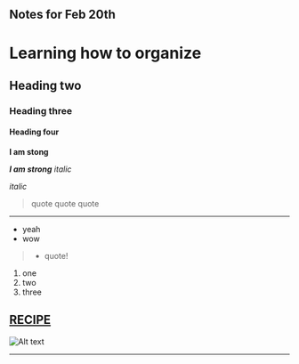 ## Notes for Feb 20th

# Learning how to organize
## Heading two
### Heading three
#### Heading four

**I am stong**

***I am strong***
*italic*

*italic*

>quote quote quote

---
- yeah
- wow
>- quote!

1. one
2. two
3. three

## [RECIPE](https://www.allrecipes.com/recipe/285078/pulled-chicken-sloppy-joes-sloppy-chickens/)

![Alt text](https://www.allrecipes.com/thmb/cqrf9Hv-3lRRRnefiBLv14Gre_w=/750x0/filters:no_upscale():max_bytes(150000):strip_icc():format(webp)/9322663-40595fe4c758482c82c37c7cd79fd20b.jpg)

---

